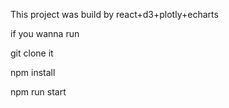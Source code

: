 This project was build by react+d3+plotly+echarts

if you wanna run

git clone it 

npm install

npm run start
